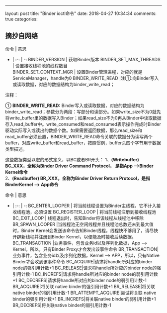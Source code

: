 ﻿---
layout: post
title: "Binder ioctl命令"
date: 2018-04-27 10:34:34
comments: true
categories: 


## 摘抄自网络 ##    

命令 | 意思 
- | :-: | -: 
BINDER_VERSION | 获取Binder版本
BINDER_SET_MAX_THREADS | 设置接收线程池的线程数目  
BINDER_SET_CONTEXT_MGR | 设置Binder管理进程，对应的就是ServiceManager，handle为0 
BINDER_WRITE_READ     |注①:向Binder写入或读取数据，对应的数据结构为binder_write_read；



注释：   

 ① **BINDER_WRITE_READ:**  Binder写入或读取数据，对应的数据结构为binder_write_read；参数分为两段：写部分和读部分。如果write_size不为0就先将write_buffer里的数据写入Binder；如果read_size不为0再从Binder中读取数据存入read_buffer中。write_consumed和read_consumed表示操作完成时Binder驱动实际写入或读出的数据个数。如果需要返回数据，那么read_size和read_buffer必须设置，BINDER_WRITE_READ命令关联的数据分为读写两个buffer，对应write_buffer和read_buffer，按照惯例，buffer头四个字节用于数据类型描述。
 
 这些数据类型以宏的形式定义，以BC或者BR开头：
1、**(Writebuffer) BC_XXX，全称为Binder Driver Command Protocol， 是指App –>Binder Kernel命令**   
2、**(Readbuffer) BR_XXX，全称为Binder Driver Return Protocol，是指BinderKernel –> App命令** 


命令 | 意思 
- | :-: | -: 
BC_ENTER_LOOPER | 将当前线程设置为Binder主线程，它不计入接收线程池，必须设置
BC_REGISTER_LOOP | 将当前线程注册到接收线程池  
BC_EXIT_LOOP | 线程退出时，告知Binder将该线程从线程池中移除 
BR_SPAWN_LOOPER |当线程池无空闲线程并且线程池总数还未到最大值时，Binder Kernel会发送该命令告知Binder线程，线程快不够用了，请尽快开辟新线程并注册到Binder Kernel，以便能及时接收后续数据。
BC_TRANSACTION |业务事件，包含业务id以及序列化数据，App –> Kernel，所以，只有Binder Proxy才会发出该事件命令
BR_TRANSACTION|业务事件，包含业务id以及序列化数据，Kernel –> APP，所以，只有Native Binder才会收到该事件命令
BC_ACQUIRE|请求将handle所对应的binder node的强引用计数+1
BC_RELEASE|请求将handle所对应的binder node的强引用计数-1
BC_INCREFS|请求将handle所对应的binder node的弱引用计数+1
BC_DECREFS|请求将handle所对应的binder node的弱引用计数-1
BR_ACQUIRE|将关联 native binder的强引用计数+1
BR_RELEASE|将关联 native binder的强引用计数-1
BR_ATTEMPT_ACQUIRE|尝试将关联 native binder的强引用计数+1
BR_INCREFS|将关联native binder的弱引用计数+1
BR_DECREFS|将关联native binder的弱引用计数-1

